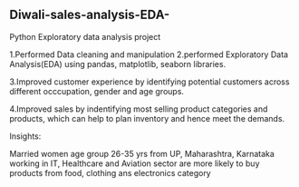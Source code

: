 ## Diwali-sales-analysis-EDA-
Python Exploratory data analysis project

1.Performed Data cleaning and manipulation
2.performed Exploratory Data Analysis(EDA) using pandas, matplotlib, seaborn libraries.

3.Improved customer experience by identifying potential customers across different occcupation, gender and age groups.

4.Improved sales by indentifying most selling product categories and products, which can help to plan inventory and hence meet the demands.

Insights:

Married women age group 26-35 yrs from UP, Maharashtra, Karnataka working in IT, Healthcare and Aviation sector are more likely to buy products from food, clothing ans electronics category
